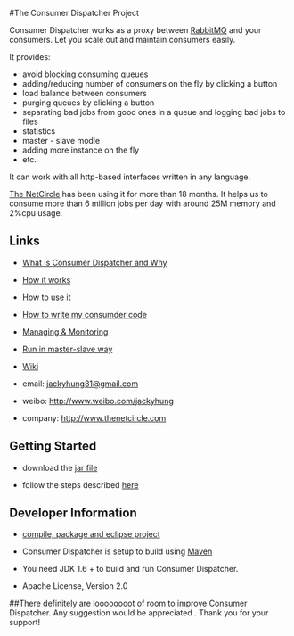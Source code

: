 #The Consumer Dispatcher Project

Consumer Dispatcher works as a proxy between [RabbitMQ](http://www.rabbitmq.com/) and your consumers. Let you scale out and maintain consumers easily.

It provides:
- avoid blocking consuming queues
- adding/reducing number of consumers on the fly by clicking a button
- load balance between consumers
- purging queues by clicking a button
- separating bad jobs from good ones in a queue and logging bad jobs to files
- statistics
- master - slave modle
- adding more instance on the fly
- etc.

It can work with all http-based interfaces written in any language. 

[The NetCircle](www.thenetcircle.com) has been using it for more than 18 months. It helps us to consume more than 6 million jobs per day with around 25M memory and 2%cpu usage.

## Links

- [What is Consumer Dispatcher and Why](https://github.com/jackyhung/consumer-dispatcher/wiki/What-is-Consumer-Dispatcher-and-Why) 

- [How it works](https://github.com/jackyhung/consumer-dispatcher/wiki/How-it-works)

- [How to use it](https://github.com/jackyhung/consumer-dispatcher/wiki/How-to-use-it)

- [How to write my consumder code](https://github.com/jackyhung/consumer-dispatcher/wiki/How-to-write-my-Consumer-Code)

- [Managing & Monitoring](https://github.com/jackyhung/consumer-dispatcher/wiki/Managing-&-Monitoring)

- [Run in master-slave way](https://github.com/jackyhung/consumer-dispatcher/wiki/Run-in-master-slave-way)

- [Wiki](https://github.com/jackyhung/consumer-dispatcher/wiki)

- email: jackyhung81@gmail.com

- weibo: http://www.weibo.com/jackyhung

- company: http://www.thenetcircle.com

## Getting Started
 
- download the [jar file](https://raw.github.com/jackyhung/consumer-dispatcher/master/downloads/consumerdispatcher-0.1.1-jar-with-dependencies.jar) 

- follow the steps described [here](https://github.com/jackyhung/consumer-dispatcher/wiki/How-to-use-it#wiki-howtorun)

## Developer Information

- [compile, package and eclipse project](https://github.com/jackyhung/consumer-dispatcher/wiki/How-to-use-it#wiki-compile)

- Consumer Dispatcher is setup to build using [Maven](http://maven.apache.org/)

- You need JDK 1.6 + to build and run Consumer Dispatcher.

- Apache License, Version 2.0

##There definitely are loooooooot of room to improve Consumer Dispatcher. Any suggestion would be appreciated . Thank you for your support!